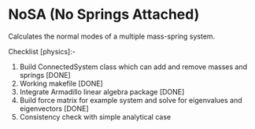 # NoSA (No Springs Attached)
Calculates the normal modes of a multiple mass-spring system.

Checklist [physics]:-
  1. Build ConnectedSystem class which can add and remove masses and springs [DONE]
  2. Working makefile [DONE]
  3. Integrate Armadillo linear algebra package [DONE]
  3. Build force matrix for example system and solve for eigenvalues and eigenvectors [DONE]
  4. Consistency check with simple analytical case
